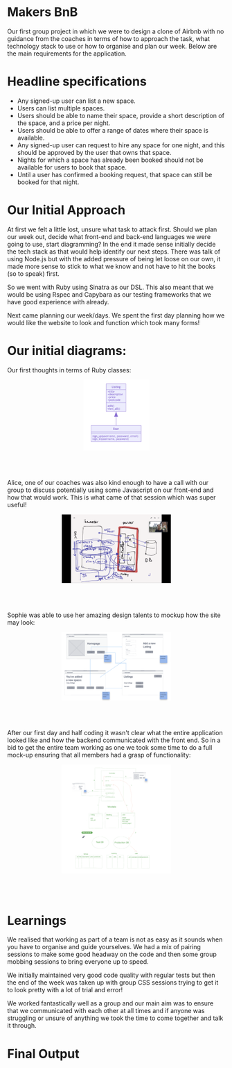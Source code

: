 # Makers BnB

Our first group project in which we were to design a clone of Airbnb with no guidance from the coaches in terms of how to approach the task, what technology stack to use or how to organise and plan our week. Below are the main requirements for the application.

# Headline specifications

* Any signed-up user can list a new space.
* Users can list multiple spaces.
* Users should be able to name their space, provide a short description of the space, and a price per night.
* Users should be able to offer a range of dates where their space is available.
* Any signed-up user can request to hire any space for one night, and this should be approved by the  user that owns that space.
* Nights for which a space has already been booked should not be available for users to book that space.
* Until a user has confirmed a booking request, that space can still be booked for that night.

# Our Initial Approach

At first we felt a little lost, unsure what task to attack first. Should we plan our week out, decide what front-end and back-end languages we were going to use, start diagramming? In the end it made sense initially decide the tech stack as that would help identify our next steps. There was talk of using Node.js but with the added pressure of being let loose on our own, it made more sense to stick to what we know and not have to hit the books (so to speak) first.

So we went with Ruby using Sinatra as our DSL. This also meant that we would be using Rspec and Capybara as our testing frameworks that we have good experience with already.

Next came planning our week/days. We spent the first day planning how we would like the website to look and function which took many forms!

# Our initial diagrams:

Our first thoughts in terms of Ruby classes:

<p align="center">
<img src=public/images/class_diagram.png width=30%>
</p><br><br>

Alice, one of our coaches was also kind enough to have a call with our group to discuss potentially using some Javascript on our front-end and how that would work. This is what came of that session which was super useful!

<p align="center">
<img src=public/images/alice_diagram.png width=50%>
</p><br><br>

Sophie was able to use her amazing design talents to mockup how the site may look:

<p align="center">
<img src=public/images/mock_up.png width=50%>
</p><br><br>

After our first day and half coding it wasn't clear what the entire application looked like and how the backend communicated with the front end. So in a bid to get the entire team working as one we took some time to do a full mock-up ensuring that all members had a grasp of functionality:

<p align="center">
<img src=public/images/mvc_mockup.png width=50%>
</p><br><br>


# Learnings

We realised that working as part of a team is not as easy as it sounds when you have to organise and guide yourselves. We had a mix of pairing sessions to make some good headway on the code and then some group mobbing sessions to bring everyone up to speed.

We initially maintained very good code quality with regular tests but then the end of the week was taken up with group CSS sessions trying to get it to look pretty with a lot of trial and error!

We worked fantastically well as a group and our main aim was to ensure that we communicated with each other at all times and if anyone was struggling or unsure of anything we took the time to come together and talk it through. 

# Final Output
